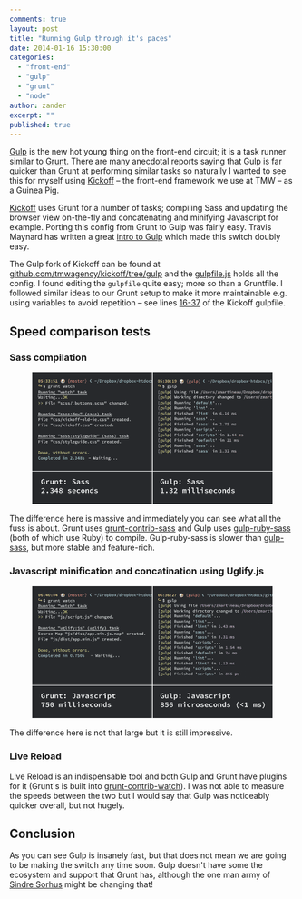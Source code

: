 ```yaml
---
comments: true
layout: post
title: "Running Gulp through it's paces"
date: 2014-01-16 15:30:00
categories:
  - "front-end"
  - "gulp"
  - "grunt"
  - "node"
author: zander
excerpt: ""
published: true
---
```


[Gulp](http://gulpjs.com/) is the new hot young thing on the front-end circuit; it is a task runner similar to [Grunt](http://gruntjs.com). There are many anecdotal reports saying that Gulp is far quicker than Grunt at performing similar tasks so naturally I wanted to see this for myself using [Kickoff](http://tmwagency.github.io/kickoff/) – the front-end framework we use at TMW – as a Guinea Pig.

[Kickoff](http://tmwagency.github.io/kickoff/) uses Grunt for a number of tasks; compiling Sass and updating the browser view on-the-fly and concatenating and minifying Javascript for example. Porting this config from Grunt to Gulp was fairly easy. Travis Maynard has written a great [intro to Gulp](http://travismaynard.com/writing/getting-started-with-gulp) which made this switch doubly easy.

The Gulp fork of Kickoff can be found at [github.com/tmwagency/kickoff/tree/gulp](https://github.com/tmwagency/kickoff/tree/gulp) and the [gulpfile.js](https://github.com/tmwagency/kickoff/blob/gulp/gulpfile.js) holds all the config. I found editing the `gulpfile` quite easy; more so than a Gruntfile. I followed similar ideas to our Grunt setup to make it more maintainable e.g. using variables to avoid repetition – see lines [16-37](https://github.com/tmwagency/kickoff/blob/gulp/gulpfile.js#L16-L37) of the Kickoff gulpfile.

## Speed comparison tests
### Sass compilation
<figure><img src="/img/blog/kickoff-gulp-test/compare-sass.gif" alt="Grunt and Gulp Sass compilation comparison"></figure>

The difference here is massive and immediately you can see what all the fuss is about. Grunt uses [grunt-contrib-sass](https://github.com/gruntjs/grunt-contrib-sass) and Gulp uses [gulp-ruby-sass](https://github.com/sindresorhus/gulp-ruby-sass/) (both of which use Ruby) to compile. Gulp-ruby-sass is slower than [gulp-sass](https://github.com/dlmanning/gulp-sass), but more stable and feature-rich.


### Javascript minification and concatination using Uglify.js
<figure><img src="/img/blog/kickoff-gulp-test/compare-js.gif" alt="Grunt and Gulp Javascript minification and concatination using Uglify.js"></figure>

The difference here is not that large but it is still impressive.

### Live Reload
Live Reload is an indispensable tool and both Gulp and Grunt have plugins for it (Grunt's is built into [grunt-contrib-watch](https://github.com/gruntjs/grunt-contrib-watch)). I was not able to measure the speeds between the two but I would say that Gulp was noticeably quicker overall, but not hugely.

## Conclusion
As you can see Gulp is insanely fast, but that does not mean we are going to be making the switch any time soon. Gulp doesn't have some the ecosystem and support that Grunt has, although the one man army of [Sindre Sorhus](https://twitter.com/sindresorhus) might be changing that!